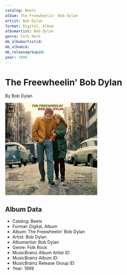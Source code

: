 ```yaml
---
catalog: Beets
album: The Freewheelin' Bob Dylan
artist: Bob Dylan
format: Digital, Album
albumartist: Bob Dylan
genre: Folk Rock
mb_albumartistid: 
mb_albumid: 
mb_releasegroupid: 
year: 1999
---
```


# The Freewheelin' Bob Dylan

By Bob Dylan

![](../../assets/beetscovers/Bob_Dylan-The_Freewheelin_Bob_Dylan.jpg)

## Album Data

- Catalog: Beets
- Format: Digital, Album
- Album: The Freewheelin' Bob Dylan
- Artist: Bob Dylan
- Albumartist: Bob Dylan
- Genre: Folk Rock
- MusicBrainz Album Artist ID: 
- MusicBrainz Album ID: 
- MusicBrainz Release Group ID: 
- Year: 1999

